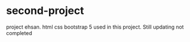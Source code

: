 # second-project
project ehsan. html css bootstrap 5 used in this project.
Still updating not completed
